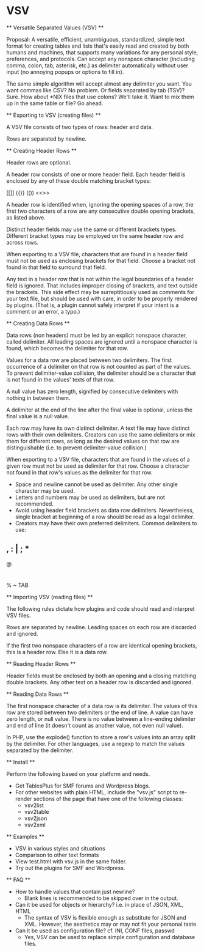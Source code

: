 # VSV

** Versatile Separated Values (VSV) **

Proposal: A versatile, efficient, unambiguous, standardized, simple text format for creating tables and lists that's easily read and created by both humans and machines, that supports many variations for any personal style, preferences, and protocols. Can accept any nonspace character (including comma, colon, tab, asterisk, etc.) as delimiter automatically without user input (no annoying popups or options to fill in).

The same simple algorithm will accept almost any delimiter you want. You want commas like CSV? No problem. Or fields separated by tab (TSV)? Sure. How about *NIX files that use colons? We'll take it. Want to mix them up in the same table or file? Go ahead.

** Exporting to VSV (creating files) **

A VSV file consists of two types of rows: header and data.

Rows are separated by newline.

** Creating Header Rows **

Header rows are optional.

A header row consists of one or more header field. Each header field is enclosed by any of these double matching bracket types:

[[]]
{{}}
(())
<<>>

A header row is identified when, ignoring the opening spaces of a row, the first two characters of a row are any consecutive double opening brackets, as listed above.

Distinct header fields may use the same or different brackets types. Different bracket types may be employed on the same header row and across rows.

When exporting to a VSV file, characters that are found in a header field must not be used as enclosing brackets for that field. Choose a bracket not found in that field to surround that field.

Any text in a header row that is not within the legal boundaries of a header field is ignored. That includes improper closing of brackets, and text outside the brackets. This side effect may be surreptitiously used as comments for your text file, but should be used with care, in order to be properly rendered by plugins. (That is, a plugin cannot safely interpret if your intent is a comment or an error, a typo.)

** Creating Data Rows **

Data rows (non headers) must be led by an explicit nonspace character, called delimiter. All leading spaces are ignored until a nonspace character is found, which becomes the delimiter for that row.

Values for a data row are placed between two delimiters. The first occurrence of a delimiter on that row is not counted as part of the values. To prevent delimiter-value collision, the delimiter should be a character that is not found in the values' texts of that row.

A null value has zero length, signified by consecutive delimiters with nothing in between them.

A delimiter at the end of the line after the final value is optional, unless the final value is a null value.

Each row may have its own distinct delimiter. A text file may have distinct rows with their own delimiters. Creators can use the same delimiters or mix them for different rows, as long as the desired values on that row are distinguishable (i.e. to prevent delimiter-value collision.)

When exporting to a VSV file, characters that are found in the values of a given row must not be used as delimiter for that row. Choose a character not found in that row's values as the delimiter for that row.

- Space and newline cannot be used as delimiter. Any other single character may be used.
- Letters and numbers may be used as delimiters, but are not recommended.
- Avoid using header field brackets as data row delimiters. Nevertheless, single bracket at beginning of a row should be read as a legal delimiter.
- Creators may have their own preferred delimiters. Common delimiters to use:

,
:
|
;
*
-
@
#
%
~
TAB


** Importing VSV (reading files) **

The following rules dictate how plugins and code should read and interpret VSV files.

Rows are separated by newline. Leading spaces on each row are discarded and ignored.

If the first two nonspace characters of a row are identical opening brackets, this is a header row. Else it is a data row.

** Reading Header Rows **

Header fields must be enclosed by both an opening and a closing matching double brackets. Any other text on a header row is discarded and ignored.

** Reading Data Rows **

The first nonspace character of a data row is its delimiter. The values of this row are stored between two delimiters or the end of line. A value can have zero length, or null value. There is no value between a line-ending delimiter and end of line (it doesn't count as another value, not even null value).

In PHP, use the explode() function to store a row's values into an array split by the delimiter. For other languages, use a regexp to match the values separated by the delimiter.

** Install **

Perform the following based on your platform and needs.

- Get TablesPlus for SMF forums and Wordpress blogs.
- For other websites with plain HTML, include the "vsv.js" script to re-render sections of the page that have one of the following classes:
    - vsv2list
    - vsv2table
    - vsv2json
    - vsv2xml

** Examples **

* VSV in various styles and situations
* Comparison to other text formats
* View test.html with vsv.js in the same folder.
* Try out the plugins for SMF and Wordpress.

** FAQ **

* How to handle values that contain just newline?
    * Blank lines is recommended to be skipped over in the output.
* Can it be used for objects or hierarchy? i.e. in place of JSON, XML, HTML
    * The syntax of VSV is flexible enough as substitute for JSON and XML. However, the aesthetics may or may not fit your personal taste.
* Can it be used as configuration file? cf. INI, CONF files, passwd
    * Yes, VSV can be used to replace simple configuration and database files.
